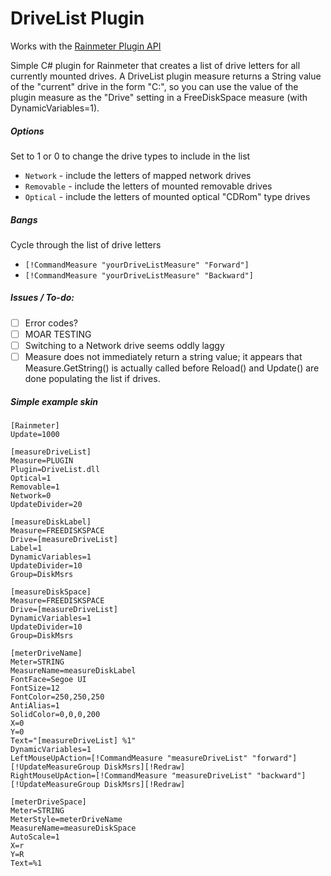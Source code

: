 DriveList Plugin
===================
Works with the [Rainmeter Plugin API](https://github.com/rainmeter/rainmeter-plugin-sdk "rainmeter-plugin-sdk")

Simple C# plugin for Rainmeter that creates a list of drive letters for all currently mounted drives.  A DriveList plugin measure returns a String value of the "current" drive in the form "C:\", so you can use the value of the plugin measure as the "Drive" setting in a FreeDiskSpace measure (with DynamicVariables=1).

##### Options 
Set to 1 or 0 to change the drive types to include in the list
* `Network`   - include the letters of mapped network drives
* `Removable` - include the letters of mounted removable drives
* `Optical`   - include the letters of mounted optical "CDRom" type drives

##### Bangs
Cycle through the list of drive letters
* `[!CommandMeasure "yourDriveListMeasure" "Forward"]`
* `[!CommandMeasure "yourDriveListMeasure" "Backward"]`
 
##### Issues / To-do:
- [ ] Error codes?
- [ ] MOAR TESTING
- [ ] Switching to a Network drive seems oddly laggy
- [ ] Measure does not immediately return a string value; it appears that Measure.GetString() is actually called before Reload() and Update() are done populating the list if drives.
 
##### Simple example skin
```
[Rainmeter]
Update=1000

[measureDriveList]
Measure=PLUGIN
Plugin=DriveList.dll
Optical=1
Removable=1
Network=0
UpdateDivider=20

[measureDiskLabel]
Measure=FREEDISKSPACE
Drive=[measureDriveList]
Label=1
DynamicVariables=1
UpdateDivider=10
Group=DiskMsrs

[measureDiskSpace]
Measure=FREEDISKSPACE
Drive=[measureDriveList]
DynamicVariables=1
UpdateDivider=10
Group=DiskMsrs

[meterDriveName]
Meter=STRING
MeasureName=measureDiskLabel
FontFace=Segoe UI
FontSize=12
FontColor=250,250,250
AntiAlias=1
SolidColor=0,0,0,200
X=0
Y=0
Text="[measureDriveList] %1"
DynamicVariables=1
LeftMouseUpAction=[!CommandMeasure "measureDriveList" "forward"][!UpdateMeasureGroup DiskMsrs][!Redraw]
RightMouseUpAction=[!CommandMeasure "measureDriveList" "backward"][!UpdateMeasureGroup DiskMsrs][!Redraw]

[meterDriveSpace]
Meter=STRING
MeterStyle=meterDriveName
MeasureName=measureDiskSpace
AutoScale=1
X=r
Y=R
Text=%1
```


